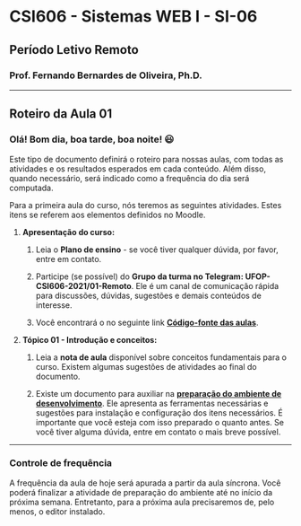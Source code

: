 # CSI606 - Sistemas WEB I - SI-06
## Período Letivo Remoto
### Prof. Fernando Bernardes de Oliveira, Ph.D.

---

## Roteiro da Aula 01

### Olá! Bom dia, boa tarde, boa noite! :smiley:

Este tipo de documento definirá o roteiro para nossas aulas, com todas as atividades e os resultados esperados em cada conteúdo. Além disso, quando necessário, será indicado como a frequência do dia será computada.

Para a primeira aula do curso, nós teremos as seguintes atividades. Estes itens se referem aos elementos definidos no Moodle.

1. **Apresentação do curso:**

    1.  Leia o **Plano de ensino** - se você tiver qualquer dúvida, por favor, entre em contato.

    2.  Participe (se possível) do **Grupo da turma no Telegram: UFOP-CSI606-2021/01-Remoto**. Ele é um canal de comunicação rápida para discussões, dúvidas, sugestões e demais conteúdos de interesse.

    3. Você encontrará o no seguinte link [**Código-fonte das aulas**](../Codes).

2.  **Tópico 01 - Introdução e conceitos:**

    1.  Leia a **nota de aula** disponível sobre conceitos fundamentais para o curso. Existem algumas sugestões de atividades ao final do documento.

    2. Existe um documento para auxiliar na [**preparação do ambiente de desenvolvimento**](../Lectures/setting-environment.md). Ele apresenta as ferramentas necessárias e sugestões para instalação e configuração dos itens necessários. É importante que você esteja com isso preparado o quanto antes. Se você tiver alguma dúvida, entre em contato o   mais breve possível.

--- 
### Controle de frequência

A frequência da aula de hoje será apurada a partir da aula síncrona. Você poderá finalizar a atividade de preparação do ambiente até no início da próxima semana. Entretanto, para a próxima aula precisaremos de, pelo menos, o editor instalado.